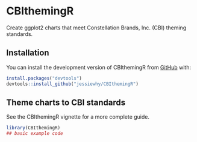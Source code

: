 
# CBIthemingR

<!-- badges: start -->
<!-- badges: end -->

Create ggplot2 charts that meet Constellation Brands, Inc. (CBI) theming standards. 

## Installation

You can install the development version of CBIthemingR from [GitHub](https://github.com/) with:

``` r
install.packages("devtools")
devtools::install_github("jessiewhy/CBIthemingR")
```

## Theme charts to CBI standards

See the CBIthemingR vignette for a more complete guide.

``` r
library(CBIthemingR)
## basic example code
```

